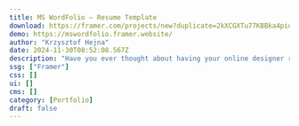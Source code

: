 ```yaml
---
title: MS WordFolio — Resume Template
download: https://framer.com/projects/new?duplicate=2kXCGXTu77KBBka4piop&via=fluxo&duplicateType=siteTemplate
demo: https://mswordfolio.framer.website/
author: "Krzysztof Hejna"
date: 2024-11-30T08:52:08.567Z
description: "Have you ever thought about having your online designer resume resembling an actual piece of paper? Say no more! MS WordFolio is your go-to template for creating a standout portfolio website."
ssg: ["Framer"]
css: []
ui: []
cms: []
category: [Portfolio]
draft: false
---
```

